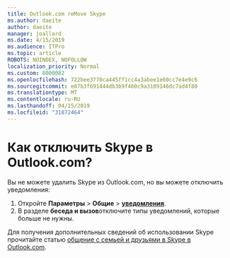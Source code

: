 ```yaml
---
title: Outlook.com reMove Skype
ms.author: daeite
author: daeite
manager: joallard
ms.date: 4/15/2019
ms.audience: ITPro
ms.topic: article
ROBOTS: NOINDEX, NOFOLLOW
localization_priority: Normal
ms.custom: 8000082
ms.openlocfilehash: 722bee3770ca445ff1cc4a3abee1e60cc7e4e9c6
ms.sourcegitcommit: e87b3f691444db3b9f460c9a3109146dc7ad4f80
ms.translationtype: MT
ms.contentlocale: ru-RU
ms.lasthandoff: 04/15/2019
ms.locfileid: "31872464"
---
```

# <a name="how-do-i-turn-off-skype-in-outlookcom"></a>Как отключить Skype в Outlook.com?

Вы не можете удалить Skype из Outlook.com, но вы можете отключить уведомления:

1. Откройте **Параметры** > **Общие** > **[уведомления](https://go.microsoft.com/fwlink/?linkid=2031594)**. 
2. В разделе **беседа и вызов**отключите типы уведомлений, которые больше не нужны.

Для получения дополнительных сведений об использовании Skype прочитайте статью [общение с семьей и друзьями в Skype в Outlook.com](https://support.office.com/article/83c6a5b1-3921-479c-b9e9-e753ce59c1fa).